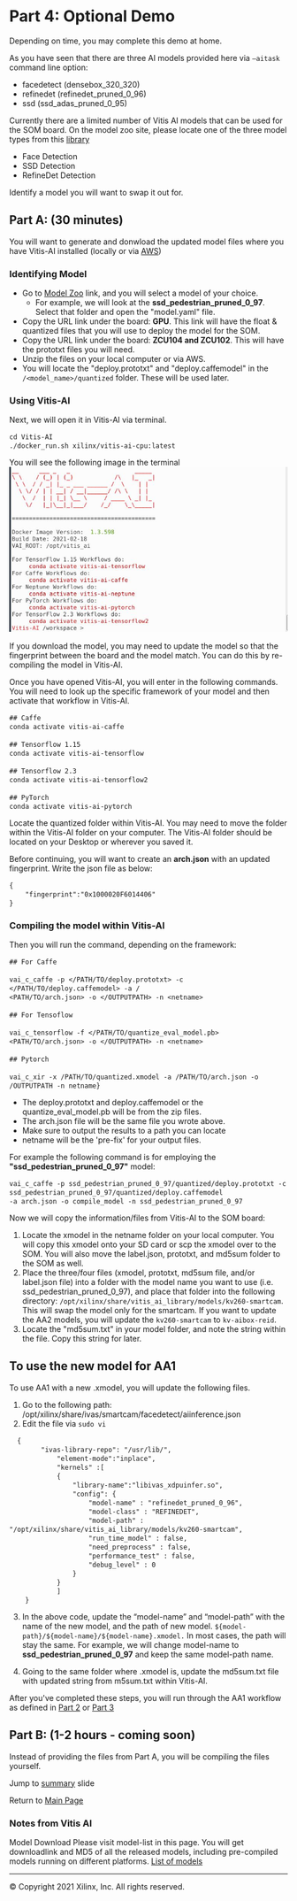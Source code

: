 # Part 4: Optional Demo

Depending on time, you may complete this demo at home. 

As you have seen that there are three AI models provided here via `–aitask` command line option:
- facedetect (densebox_320_320)
-  refinedet (refinedet_pruned_0_96)
-  ssd (ssd_adas_pruned_0_95) 
  
Currently there are a limited number of Vitis AI models that can be used for the SOM board. On the model zoo site, please locate one of the three model types from this [library](https://www.xilinx.com/html_docs/vitis_ai/1_3/lib_samples.html#tgh1565815780213)
 - Face Detection
 - SSD Detection
 - RefineDet Detection

Identify a model you will want to swap it out for.

## Part A: (30 minutes)
You will want to generate and donwload the updated model files where you have Vitis-AI installed (locally or via [AWS](https://github.com/Xilinx/Xilinx_KV260_Workshop/blob/main/How%20to%20connect%20to%20AWS.md))

### Identifying Model
- Go to [Model Zoo](https://github.com/Xilinx/Vitis-AI/tree/master/models/AI-Model-Zoo/model-list) link, and you will select a model of your choice. 
  - For example, we will look at the **ssd_pedestrian_pruned_0_97**. Select that folder and open the "model.yaml" file.
- Copy the URL link under the board: **GPU**. This link will have the float & quantized files that you will use to deploy the model for the SOM. 
- Copy the URL link under the board: **ZCU104 and ZCU102**. This will have the prototxt files you will need.
- Unzip the files on your local computer or via AWS. 
- You will locate the "deploy.prototxt" and "deploy.caffemodel" in the `/<model_name>/quantized` folder. These will be used later.

### Using Vitis-AI
Next, we will open it in Vitis-AI via terminal. 
```
cd Vitis-AI
./docker_run.sh xilinx/vitis-ai-cpu:latest
```

You will see the following image in the terminal
<img src="/images/Vitis-AI homepage.JPG">

If you download the model, you may need to update the model so that the fingerprint between the board and the model match. You can do this by re-compiling the model in Vitis-AI.

Once you have opened Vitis-AI, you will enter in the following commands. You will need to look up the specific framework of your model and then activate that workflow in Vitis-AI.

```
## Caffe
conda activate vitis-ai-caffe

## Tensorflow 1.15
conda activate vitis-ai-tensorflow

## Tensorflow 2.3
conda activate vitis-ai-tensorflow2 

## PyTorch
conda activate vitis-ai-pytorch 
```

Locate the quantized folder within Vitis-AI. You may need to move the folder within the Vitis-AI folder on your computer. The Vitis-AI folder should be located on your Desktop or wherever you saved it.

Before continuing, you will want to create an **arch.json** with an updated fingerprint. Write the json file as below:
```
{
    "fingerprint":"0x1000020F6014406"
}
```

### Compiling the model within Vitis-AI
Then you will run the command, depending on the framework: 

```
## For Caffe

vai_c_caffe -p </PATH/TO/deploy.prototxt> -c </PATH/TO/deploy.caffemodel> -a /
<PATH/TO/arch.json> -o </OUTPUTPATH> -n <netname>

## For Tensoflow

vai_c_tensorflow -f </PATH/TO/quantize_eval_model.pb> <PATH/TO/arch.json> -o </OUTPUTPATH> -n <netname>

## Pytorch

vai_c_xir -x /PATH/TO/quantized.xmodel -a /PATH/TO/arch.json -o /OUTPUTPATH -n netname}
```

- The deploy.prototxt and deploy.caffemodel or the quantize_eval_model.pb will be from the zip files.
- The arch.json file will be the same file you wrote above.
- Make sure to output the results to a path you can locate
- netname will be the 'pre-fix' for your output files. 


For example the following command is for employing the **"ssd_pedestrian_pruned_0_97"** model: 
```
vai_c_caffe -p ssd_pedestrian_pruned_0_97/quantized/deploy.prototxt -c ssd_pedestrian_pruned_0_97/quantized/deploy.caffemodel 
-a arch.json -o compile_model -n ssd_pedestrian_pruned_0_97
```

Now we will copy the information/files from Vitis-AI to the SOM board:
1. Locate the xmodel in the netname folder on your local computer. You will copy this xmodel onto your SD card or scp the xmodel over to the SOM. You will also move the label.json, prototxt, and md5sum folder to the SOM as well.
2. Place the three/four files (xmodel, prototxt, md5sum file, and/or label.json file) into a folder with the model name you want to use (i.e. ssd_pedestrian_pruned_0_97), and place that folder into the following directory: `/opt/xilinx/share/vitis_ai_library/models/kv260-smartcam`. This will swap the model only for the smartcam. If you want to update the AA2 models, you will update the `kv260-smartcam` to `kv-aibox-reid`.
3. Locate the "md5sum.txt" in your model folder, and note the string within the file. Copy this string for later.

## To use the new model for AA1
To use AA1 with a new .xmodel, you will update the following files.
1. Go to the following path: /opt/xilinx/share/ivas/smartcam/facedetect/aiinference.json
2. Edit the file via `sudo vi`

```
  {
        "ivas-library-repo": "/usr/lib/",
            "element-mode":"inplace",
            "kernels" :[
            {
                "library-name":"libivas_xdpuinfer.so",
                "config": {
                    "model-name" : "refinedet_pruned_0_96",
                    "model-class" : "REFINEDET",
                    "model-path" : "/opt/xilinx/share/vitis_ai_library/models/kv260-smartcam",
                    "run_time_model" : false,
                    "need_preprocess" : false,
                    "performance_test" : false,
                    "debug_level" : 0
                }
            }
            ]
    }
```

3. In the above code, update the “model-name” and “model-path” with the name of the new model, and the path of new model. `${model-path}/${model-name}/${model-name}.xmodel.` In most cases, the path will stay the same. For example, we will change model-name to **ssd_pedestrian_pruned_0_97** and keep the same model-path name. 

4. Going to the same folder where .xmodel is, update the md5sum.txt file with updated string from m5sum.txt within Vitis-AI.

After you've completed these steps, you will run through the AA1 workflow as defined in [Part 2](https://github.com/Xilinx/Xilinx_KV260_Workshop/blob/main/Part%202:%20Exploring%20the%20Different%20AAs.md) or [Part 3](https://github.com/Xilinx/Xilinx_KV260_Workshop/blob/main/Part%203:%20Running%20through%20AA1.md)


## Part B: (1-2 hours - coming soon)
Instead of providing the files from Part A, you will be compiling the files yourself. 

Jump to [summary](https://github.com/Xilinx/Xilinx_KV260_Workshop/blob/main/Takeaways.md) slide

Return to [Main Page](https://github.com/Xilinx/Xilinx_KV260_Workshop)


### Notes from Vitis AI

Model Download
Please visit model-list in this page. You will get downloadlink and MD5 of all the released models, including pre-compiled models running on different platforms. 
[List of models](https://github.com/Xilinx/Vitis-AI/tree/master/models/AI-Model-Zoo/model-list)

------------------------------------------------------
&copy; Copyright 2021 Xilinx, Inc. All rights reserved.
